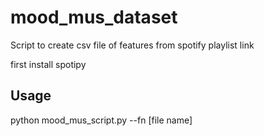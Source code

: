 # mood_mus_dataset
Script to create csv file of features from spotify playlist link  

first install spotipy
## Usage
 python mood_mus_script.py --fn [file name]
